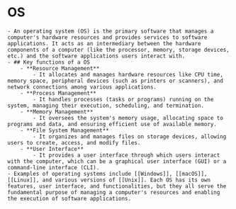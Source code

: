 # OS
	- An operating system (OS) is the primary software that manages a computer's hardware resources and provides services to software applications. It acts as an intermediary between the hardware components of a computer (like the processor, memory, storage devices, etc.) and the software applications users interact with.
	- ## Key functions of a OS
		- **Resource Management**
			- It allocates and manages hardware resources like CPU time, memory space, peripheral devices (such as printers or scanners), and network connections among various applications.
		- **Process Management**
			- It handles processes (tasks or programs) running on the system, managing their execution, scheduling, and termination.
		- **Memory Management**
			- It oversees the system's memory usage, allocating space to programs and data, and ensuring efficient use of available memory.
		- **File System Management**
			- It organizes and manages files on storage devices, allowing users to create, access, and modify files.
		- **User Interface**
			- It provides a user interface through which users interact with the computer, which can be a graphical user interface (GUI) or a command-line interface (CLI).
	- Examples of operating systems include [[Windows]], [[macOS]], [[Linux]], and various versions of [[Unix]]. Each OS has its own features, user interface, and functionalities, but they all serve the fundamental purpose of managing a computer's resources and enabling the execution of software applications.